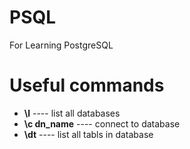 # PSQL
For Learning PostgreSQL 

# Useful commands

- **\l** ---- list all databases
- **\c dn_name** ---- connect to database
- **\dt** ---- list all tabls in database
